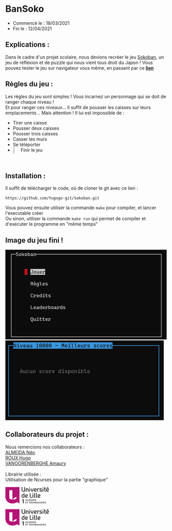 # BanSoko
- Commencé le : 18/03/2021
- Fin le : 12/04/2021

## Explications :  
Dans le cadre d'un projet scolaire, nous devions recréer le jeu [Sokoban](https://fr.wikipedia.org/wiki/Sokoban), un jeu de réfléxion et de puzzle qui nous vient tous droit du Japon !
Vous pouvez tester le jeu sur navigateur vous même, en passant par ce **[lien](https://sokoban.info/)**

## Règles du jeu :
Les règles du jeu sont simples !
Vous incarnez un personnage qui se doit de ranger chaque niveau !  
Et pour ranger ces niveaux... Il suffit de pousser les caisses sur leurs emplacements ..
Mais attention !
Il lui est impossible de :
- Tirer une caisse
- Pousser deux caisses
- Pousser trois caisses
- Casser les murs 
- Se téléporter
- Finir le jeu <img align="center" style="float: left; margin: 0 10px 0 0;" src="https://i.imgur.com/KAqRB7y.png" height=3% width=3%/>

</br>

## Installation :
Il suffit de télécharger le code, où de cloner le git avec ce lien :
```
https://github.com/Yugogo-git/Sokoban.git
```
Vous pouvez ensuite utiliser la commande `make` pour compiler, et lancer l'executable créer  
Ou sinon, utiliser la commande `make run` qui permet de compiler et d'executer le programme en "même temps"  

## Image du jeu fini !
![GIF du menu de BanSoko](./img/sokobangif1.gif)</br>
![Image du menu des score de BanSoko](./img/sokobanpic1.png)


## Collaborateurs du projet :  
Nous remercions nos collaborateurs :</br>
[ALMEIDA Néo](https://github.com/Ninhache)</br>
[ROUX Hugo](https://github.com/Yugogo-git)</br>
[VANOORENBERGHE Amaury](https://github.com/REHERC)</br>
<br>
Librairie utilisée :  
Utilisation de Ncurses pour la partie "graphique"  

[![Foo](./img/logouniv.png)](https://www.univ-lille.fr/)

![Image du menu des score de BanSoko](./img/logouniv.png)


<br>
<br>
<br>